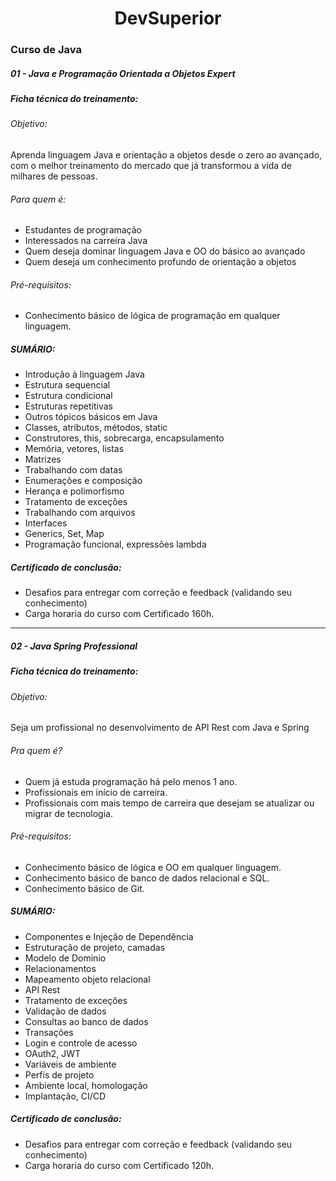 <div align="center">
    <h1>DevSuperior</div>
    
</div>

### Curso de Java

##### 01 - Java e Programação Orientada a Objetos Expert

##### Ficha técnica do treinamento:

###### Objetivo:

Aprenda linguagem Java e orientação a objetos desde o zero ao avançado, com o melhor treinamento do mercado que já transformou a vida de milhares de pessoas.

###### Para quem é:

- Estudantes de programação
- Interessados na carreira Java
- Quem deseja dominar linguagem Java e OO do básico ao avançado
- Quem deseja um conhecimento profundo de orientação a objetos

###### Pré-requisitos:

- Conhecimento básico de lógica de programação em qualquer linguagem.

##### SUMÁRIO:

- Introdução à linguagem Java
- Estrutura sequencial
- Estrutura condicional
- Estruturas repetitivas
- Outros tópicos básicos em Java
- Classes, atributos, métodos, static
- Construtores, this, sobrecarga, encapsulamento
- Memória, vetores, listas
- Matrizes
- Trabalhando com datas
- Enumerações e composição
- Herança e polimorfismo
- Tratamento de exceções
- Trabalhando com arquivos
- Interfaces
- Generics, Set, Map
- Programação funcional, expressões lambda

##### Certificado de conclusão:

- Desafios para entregar com correção e feedback (validando seu conhecimento)
- Carga horaria do curso com Certificado 160h.

---

##### 02 - Java Spring Professional

##### Ficha técnica do treinamento:

###### Objetivo:

Seja um profissional no desenvolvimento de API Rest com Java e Spring

###### Pra quem é?

- Quem já estuda programação há pelo menos 1 ano.
- Profissionais em início de carreira.
- Profissionais com mais tempo de carreira que desejam se atualizar ou migrar de tecnologia.

###### Pré-requisitos:

- Conhecimento básico de lógica e OO em qualquer linguagem.
- Conhecimento básico de banco de dados relacional e SQL.
- Conhecimento básico de Git.

##### SUMÁRIO:

- Componentes e Injeção de Dependência
- Estruturação de projeto, camadas
- Modelo de Domínio
- Relacionamentos
- Mapeamento objeto relacional
- API Rest
- Tratamento de exceções
- Validação de dados
- Consultas ao banco de dados
- Transações
- Login e controle de acesso
- OAuth2, JWT
- Variáveis de ambiente
- Perfis de projeto
- Ambiente local, homologação
- Implantação, CI/CD

##### Certificado de conclusão:

- Desafios para entregar com correção e feedback (validando seu conhecimento)
- Carga horaria do curso com Certificado 120h.
